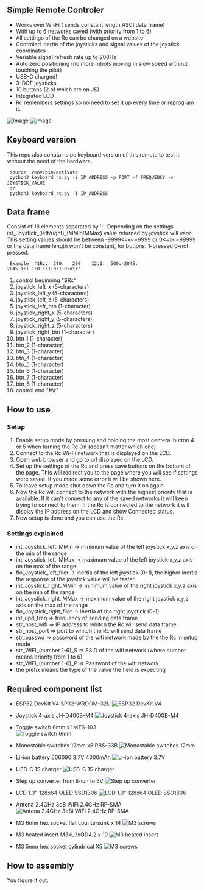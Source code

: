 ## Simple Remote Controler
- Works over Wi-Fi ( sends constant length ASCI data frame)
- With up to 6 networks saved (with priority from  1 to 6)
- All settings of the Rc can be changed on a website
- Controled inertia of the joysticks and signal values of the joystick coordinates
- Veriable signal refresh rate up to 200Hz
- Auto zero positioning (no more robots moving in slow speed without touching the pilot)
- USB-C charged!
- 3-DOF joysticks
- 10 buttons (2 of which are on JS)
- Integrated LCD
- Rc remembers settings so no need to set it up every time or reprogram it.

![Image](images/pilot_2.png)
![Image](images/pilot_1.png)


## Keyboard version
 This repo also conatains pc keyboard version of this remote to test it without the need of the hardware.
 ```
  source .venv/bin/activate
  python3 keyboard_rc.py -i IP_ADDRESS -p PORT -f FREQUENCY -v JOYSTICK_VALUE
  or
  python3 keyboard_rc.py -i IP_ADDRESS
 ```

## Data frame
 Consist of 18 elements separated by ':'.
Depending on the settings int_Joystick_(left/right)_(MMin/MMax) value returned by joystick will vary. This setting values should be between -9999<=x<=9999 or 0<=x<=99999 or the data frame length won't be constant, for buttons: 1-pressed 0-not pressed.
```
 Example: "$Rc:  340:   200:   12:1:  500:-2045: 2045:1:1:1:0:1:1:0:1:0:#\r"
```

 1. control beginning "$Rc"
 2. joystick_left_x   (5-characters) 
 3. joystick_left_y   (5-characters)
 4. joystick_left_z   (5-characters)
 5. joystick_left_btn  (1-character)
 6. joystick_right_x   (5-characters)
 7. joystick_right_y   (5-characters)
 8. joystick_right_z   (5-characters)
 9. joystick_right_btn  (1-character)
 10. btn_1  (1-character)
 11. btn_2  (1-character)
 12. btn_3  (1-character)
 13. btn_4  (1-character)
 14. btn_5  (1-character)
 15. btn_6  (1-character)
 16. btn_7  (1-character)
 17. btn_8  (1-character)
 18. control end "#\r"

## How to use
### Setup
  1. Enable setup mode by pressing and holding the most centeral button 4 or 5 when turning the Rc On (doesn't matter which one).
  2. Connect to the Rc Wi-Fi network that is displayed on  the LCD.
  3. Open web browser and go to url displayed on the LCD.
  4. Set up the settings of the Rc and press save buttons on the bottom of the page. This will redirect you to the page where you will see if settings were saved. If you made some error it will be shown here.
  5. To leave setup mode shut down the Rc and turn it on again.
  6. Now the Rc will connect to the network with the highest priority that is available. If it can't connect to any of the saved networks it will keep trying to connect to them. If the Rc is connected to the network it will display the IP address on the LCD and show Connected status.
  7. Now setup is done and you can use the Rc.
### Settings explained
  - int_Joystick_left_MMin -> minimum value of the left joystick  x,y,z axis on the min of the range 
  - int_Joystick_left_MMax -> maximum value of the left joystick  x,y,z axis on the max of the range
  - flo_Joystick_left_filer -> inertia of the left joystick (0-1), the higher inertia the response of the joystick value will be faster.
  - int_Joystick_right_MMin -> minimum value of the right joystick  x,y,z axis on the min of the range
  - int_Joystick_right_MMax -> maximum value of the right joystick  x,y,z axis on the max of the range
  - flo_Joystick_right_filer  -> inertia of the right joystick (0-1)
  - int_upd_freq  => frequency of sending data frame
  - str_host_wifi => IP address to whitch the Rc will send data frame
  - str_host_port => port to whitch the Rc will send data frame
  - str_passwd  =>  password of the wifi network made by the the Rc in setup mode
  - str_WIFI_(number 1-6)_S =>  SSID of the wifi network      (where number means priority from 1 to 6)
  - str_WIFI_(number 1-6)_P =>  Password of the wifi network
  - the prefix means the type of the value the field is expecting 



## Required component list

- ESP32 DevKit V4 SP32-WROOM-32U
  ![ESP32 DevKit V4](images/esp32_devkit_v4_small.png)

- Joystick 4-axis JH-D400B-M4
  ![Joystick 4-axis JH-D400B-M4](images/joystick.png)

- Toggle switch 6mm x1 MTS-103  
  ![Toggle switch 6mm](images/toggle_switch_small.png)

- Monostable switches 12mm x8  PBS-33B
  ![Monostable switches 12mm](images/monostable_switches_small.png)

- Li-ion battery 606090 3.7V 4000mAh
  ![Li-ion battery 3.7V](images/li_ion_battery_small.jpg)

- USB-C 1S charger
  ![USB-C 1S charger](images/usb_c_charger_small.png)

- Step up converter from li-ion to 5V
  ![Step up converter](images/step_up_converter_small.png)

- LCD 1.3" 128x64 OLED SSD1306
  ![LCD 1.3" 128x64 OLED SSD1306](images/lcd_small.png)

- Antena 2.4GHz 3dB WiFi 2.4GHz RP-SMA
  ![Antena 2.4GHz 3dBi WiFi 2.4GHz RP-SMA](images/antena_small.png)

- M3 6mm hex socket flat countersunk x 14 
  ![M3 screws](images/m3_screws_small.png)

- M3 heated insert M3xL3xOD4.2 x 19
  ![M3 heated insert](images/m3_heated_insert_small.png)

- M3 5mm hex socket cylindrical  X5 
  ![M3 screws](images/m3_screws_small_cyl.png)


## How to assembly
  You figure it out.
